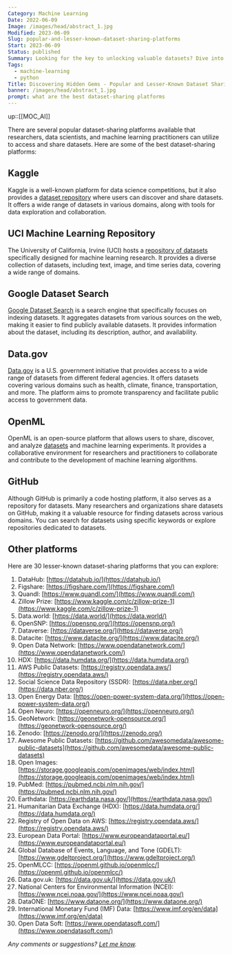 ```yaml
---
Category: Machine Learning
Date: 2022-06-09
Image: /images/head/abstract_1.jpg
Modified: 2023-06-09
Slug: popular-and-lesser-known-dataset-sharing-platforms
Start: 2023-06-09
Status: published
Summary: Looking for the key to unlocking valuable datasets? Dive into the world of Kaggle, UCI, and more as we unveil the best platforms for data enthusiasts.
Tags:
  - machine-learning
  - python
Title: Discovering Hidden Gems - Popular and Lesser-Known Dataset Sharing Platforms
banner: /images/head/abstract_1.jpg
prompt: what are the best dataset-sharing platforms
---
```

up::[[MOC_AI]]

There are several popular dataset-sharing platforms available that researchers, data scientists, and machine learning practitioners can utilize to access and share datasets. Here are some of the best dataset-sharing platforms:

## Kaggle

Kaggle is a well-known platform for data science competitions, but it also provides a [dataset repository](https://www.kaggle.com/datasets) where users can discover and share datasets. It offers a wide range of datasets in various domains, along with tools for data exploration and collaboration.

## UCI Machine Learning Repository

The University of California, Irvine (UCI) hosts a [repository of datasets](https://archive.ics.uci.edu/) specifically designed for machine learning research. It provides a diverse collection of datasets, including text, image, and time series data, covering a wide range of domains.

## Google Dataset Search

[Google Dataset Search](https://datasetsearch.research.google.com/) is a search engine that specifically focuses on indexing datasets. It aggregates datasets from various sources on the web, making it easier to find publicly available datasets. It provides information about the dataset, including its description, author, and availability.

## Data.gov

[Data.gov](https://data.gov/) is a U.S. government initiative that provides access to a wide range of datasets from different federal agencies. It offers datasets covering various domains such as health, climate, finance, transportation, and more. The platform aims to promote transparency and facilitate public access to government data.

## OpenML

OpenML is an open-source platform that allows users to share, discover, and analyze [datasets](https://www.openml.org/search?type=data&sort=runs&status=active) and machine learning experiments. It provides a collaborative environment for researchers and practitioners to collaborate and contribute to the development of machine learning algorithms.

## GitHub

Although GitHub is primarily a code hosting platform, it also serves as a repository for datasets. Many researchers and organizations share datasets on GitHub, making it a valuable resource for finding datasets across various domains. You can search for datasets using specific keywords or explore repositories dedicated to datasets.

## Other platforms

Here are 30 lesser-known dataset-sharing platforms that you can explore:

1. DataHub: [https://datahub.io/](https://datahub.io/)
2. Figshare: [https://figshare.com/](https://figshare.com/)
3. Quandl: [https://www.quandl.com/](https://www.quandl.com/)
4. Zillow Prize: [https://www.kaggle.com/c/zillow-prize-1](https://www.kaggle.com/c/zillow-prize-1)
5. Data.world: [https://data.world/](https://data.world/)
6. OpenSNP: [https://opensnp.org/](https://opensnp.org/)
7. Dataverse: [https://dataverse.org/](https://dataverse.org/)
8. Datacite: [https://www.datacite.org/](https://www.datacite.org/)
9. Open Data Network: [https://www.opendatanetwork.com/](https://www.opendatanetwork.com/)
10. HDX: [https://data.humdata.org/](https://data.humdata.org/)
11. AWS Public Datasets: [https://registry.opendata.aws/](https://registry.opendata.aws/)
12. Social Science Data Repository (SSDR): [https://data.nber.org/](https://data.nber.org/)
13. Open Energy Data: [https://open-power-system-data.org/](https://open-power-system-data.org/)
14. Open Neuro: [https://openneuro.org/](https://openneuro.org/)
15. GeoNetwork: [https://geonetwork-opensource.org/](https://geonetwork-opensource.org/)
16. Zenodo: [https://zenodo.org/](https://zenodo.org/)
17. Awesome Public Datasets: [https://github.com/awesomedata/awesome-public-datasets](https://github.com/awesomedata/awesome-public-datasets)
18. Open Images: [https://storage.googleapis.com/openimages/web/index.html](https://storage.googleapis.com/openimages/web/index.html)
19. PubMed: [https://pubmed.ncbi.nlm.nih.gov/](https://pubmed.ncbi.nlm.nih.gov/)
20. Earthdata: [https://earthdata.nasa.gov/](https://earthdata.nasa.gov/)
21. Humanitarian Data Exchange (HDX): [https://data.humdata.org/](https://data.humdata.org/)
22. Registry of Open Data on AWS: [https://registry.opendata.aws/](https://registry.opendata.aws/)
23. European Data Portal: [https://www.europeandataportal.eu/](https://www.europeandataportal.eu/)
24. Global Database of Events, Language, and Tone (GDELT): [https://www.gdeltproject.org/](https://www.gdeltproject.org/)
25. OpenMLCC: [https://openml.github.io/openmlcc/](https://openml.github.io/openmlcc/)
26. Data.gov.uk: [https://data.gov.uk/](https://data.gov.uk/)
27. National Centers for Environmental Information (NCEI): [https://www.ncei.noaa.gov/](https://www.ncei.noaa.gov/)
28. DataONE: [https://www.dataone.org/](https://www.dataone.org/)
29. International Monetary Fund (IMF) Data: [https://www.imf.org/en/data](https://www.imf.org/en/data)
30. Open Data Soft: [https://www.opendatasoft.com/](https://www.opendatasoft.com/)

*Any comments or suggestions? [Let me know](mailto:ksafjan@gmail.com?subject=Blog+post).*
